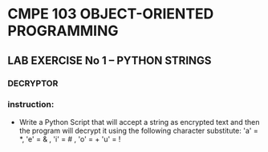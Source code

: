 # CMPE 103 OBJECT-ORIENTED PROGRAMMING
## LAB EXERCISE No 1 – PYTHON STRINGS

### DECRYPTOR
### instruction:
* Write a Python Script that will accept a string as encrypted text and then the program will decrypt it using the following character substitute: 'a' = *, 'e' = & , 'i' = # , 'o' = + 'u' = !
